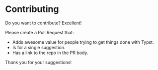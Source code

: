 # Contributing

Do you want to contribute? Excellent!

Please create a Pull Request that:

- Adds awesome value for people trying to get things done with Typst.
- Is for a single suggestion.
- Has a link to the repo in the PR body.

Thank you for your suggestions!
